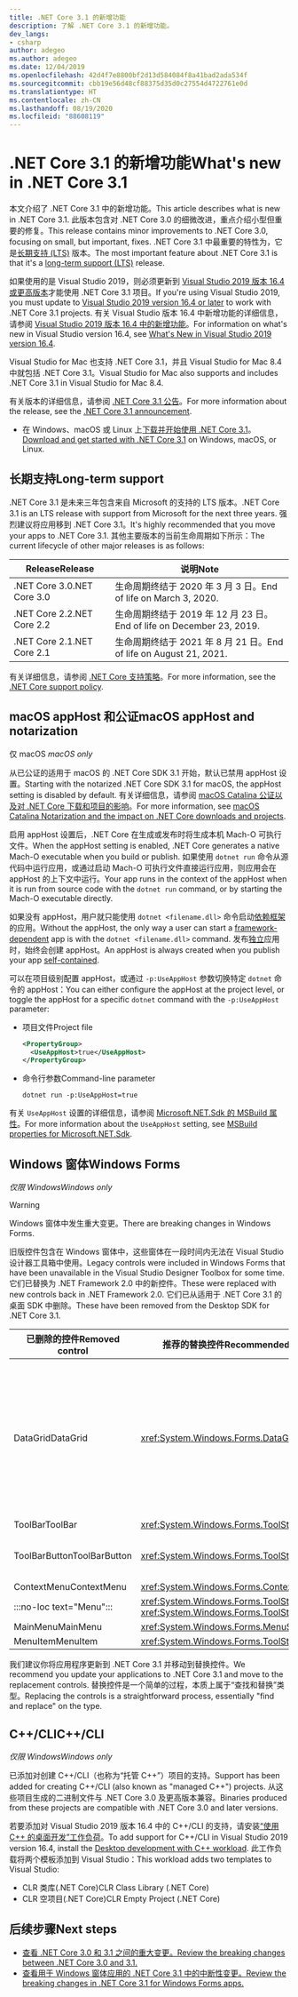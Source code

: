 ```yaml
---
title: .NET Core 3.1 的新增功能
description: 了解 .NET Core 3.1 的新增功能。
dev_langs:
- csharp
author: adegeo
ms.author: adegeo
ms.date: 12/04/2019
ms.openlocfilehash: 42d4f7e8800bf2d13d584084f8a41bad2ada534f
ms.sourcegitcommit: cbb19e56d48cf88375d35d0c27554d4722761e0d
ms.translationtype: HT
ms.contentlocale: zh-CN
ms.lasthandoff: 08/19/2020
ms.locfileid: "88608119"
---
```

# <a name="whats-new-in-net-core-31"></a><span data-ttu-id="bdb61-103">.NET Core 3.1 的新增功能</span><span class="sxs-lookup"><span data-stu-id="bdb61-103">What's new in .NET Core 3.1</span></span>

<span data-ttu-id="bdb61-104">本文介绍了 .NET Core 3.1 中的新增功能。</span><span class="sxs-lookup"><span data-stu-id="bdb61-104">This article describes what is new in .NET Core 3.1.</span></span> <span data-ttu-id="bdb61-105">此版本包含对 .NET Core 3.0 的细微改进，重点介绍小型但重要的修复。</span><span class="sxs-lookup"><span data-stu-id="bdb61-105">This release contains minor improvements to .NET Core 3.0, focusing on small, but important, fixes.</span></span> <span data-ttu-id="bdb61-106">.NET Core 3.1 中最重要的特性为，它是[长期支持 (LTS)](#long-term-support) 版本。</span><span class="sxs-lookup"><span data-stu-id="bdb61-106">The most important feature about .NET Core 3.1 is that it's a [long-term support (LTS)](#long-term-support) release.</span></span>

<span data-ttu-id="bdb61-107">如果使用的是 Visual Studio 2019，则必须更新到 [Visual Studio 2019 版本 16.4 或更高版本](https://visualstudio.microsoft.com/downloads/)才能使用 .NET Core 3.1 项目。</span><span class="sxs-lookup"><span data-stu-id="bdb61-107">If you're using Visual Studio 2019, you must update to [Visual Studio 2019 version 16.4 or later](https://visualstudio.microsoft.com/downloads/) to work with .NET Core 3.1 projects.</span></span> <span data-ttu-id="bdb61-108">有关 Visual Studio 版本 16.4 中新增功能的详细信息，请参阅 [Visual Studio 2019 版本 16.4 中的新增功能](/visualstudio/releases/2019/release-notes-v16.4#whats-new-in-visual-studio-2019-version-164)。</span><span class="sxs-lookup"><span data-stu-id="bdb61-108">For information on what's new in Visual Studio version 16.4, see [What's New in Visual Studio 2019 version 16.4](/visualstudio/releases/2019/release-notes-v16.4#whats-new-in-visual-studio-2019-version-164).</span></span>

<span data-ttu-id="bdb61-109">Visual Studio for Mac 也支持 .NET Core 3.1，并且 Visual Studio for Mac 8.4 中就包括 .NET Core 3.1。</span><span class="sxs-lookup"><span data-stu-id="bdb61-109">Visual Studio for Mac also supports and includes .NET Core 3.1 in Visual Studio for Mac 8.4.</span></span>

<span data-ttu-id="bdb61-110">有关版本的详细信息，请参阅 [.NET Core 3.1 公告](https://devblogs.microsoft.com/dotnet/announcing-net-core-3-1/)。</span><span class="sxs-lookup"><span data-stu-id="bdb61-110">For more information about the release, see the [.NET Core 3.1 announcement](https://devblogs.microsoft.com/dotnet/announcing-net-core-3-1/).</span></span>

- <span data-ttu-id="bdb61-111">在 Windows、macOS 或 Linux 上[下载并开始使用 .NET Core 3.1](https://dotnet.microsoft.com/download/dotnet-core/3.1)。</span><span class="sxs-lookup"><span data-stu-id="bdb61-111">[Download and get started with .NET Core 3.1](https://dotnet.microsoft.com/download/dotnet-core/3.1) on Windows, macOS, or Linux.</span></span>

## <a name="long-term-support"></a><span data-ttu-id="bdb61-112">长期支持</span><span class="sxs-lookup"><span data-stu-id="bdb61-112">Long-term support</span></span>

<span data-ttu-id="bdb61-113">.NET Core 3.1 是未来三年包含来自 Microsoft 的支持的 LTS 版本。</span><span class="sxs-lookup"><span data-stu-id="bdb61-113">.NET Core 3.1 is an LTS release with support from Microsoft for the next three years.</span></span> <span data-ttu-id="bdb61-114">强烈建议将应用移到 .NET Core 3.1。</span><span class="sxs-lookup"><span data-stu-id="bdb61-114">It's highly recommended that you move your apps to .NET Core 3.1.</span></span> <span data-ttu-id="bdb61-115">其他主要版本的当前生命周期如下所示：</span><span class="sxs-lookup"><span data-stu-id="bdb61-115">The current lifecycle of other major releases is as follows:</span></span>

| <span data-ttu-id="bdb61-116">Release</span><span class="sxs-lookup"><span data-stu-id="bdb61-116">Release</span></span> | <span data-ttu-id="bdb61-117">说明</span><span class="sxs-lookup"><span data-stu-id="bdb61-117">Note</span></span> |
| ------- | ---- |
| <span data-ttu-id="bdb61-118">.NET Core 3.0</span><span class="sxs-lookup"><span data-stu-id="bdb61-118">.NET Core 3.0</span></span> | <span data-ttu-id="bdb61-119">生命周期终结于 2020 年 3 月 3 日。</span><span class="sxs-lookup"><span data-stu-id="bdb61-119">End of life on March 3, 2020.</span></span>     |
| <span data-ttu-id="bdb61-120">.NET Core 2.2</span><span class="sxs-lookup"><span data-stu-id="bdb61-120">.NET Core 2.2</span></span> | <span data-ttu-id="bdb61-121">生命周期终结于 2019 年 12 月 23 日。</span><span class="sxs-lookup"><span data-stu-id="bdb61-121">End of life on December 23, 2019.</span></span> |
| <span data-ttu-id="bdb61-122">.NET Core 2.1</span><span class="sxs-lookup"><span data-stu-id="bdb61-122">.NET Core 2.1</span></span> | <span data-ttu-id="bdb61-123">生命周期终结于 2021 年 8 月 21 日。</span><span class="sxs-lookup"><span data-stu-id="bdb61-123">End of life on August 21, 2021.</span></span>    |

<span data-ttu-id="bdb61-124">有关详细信息，请参阅 [.NET Core 支持策略](https://dotnet.microsoft.com/platform/support/policy/dotnet-core)。</span><span class="sxs-lookup"><span data-stu-id="bdb61-124">For more information, see the [.NET Core support policy](https://dotnet.microsoft.com/platform/support/policy/dotnet-core).</span></span>

## <a name="macos-apphost-and-notarization"></a><span data-ttu-id="bdb61-125">macOS appHost 和公证</span><span class="sxs-lookup"><span data-stu-id="bdb61-125">macOS appHost and notarization</span></span>

<span data-ttu-id="bdb61-126">仅 macOS </span><span class="sxs-lookup"><span data-stu-id="bdb61-126">*macOS only*</span></span>

<span data-ttu-id="bdb61-127">从已公证的适用于 macOS 的 .NET Core SDK 3.1 开始，默认已禁用 appHost 设置。</span><span class="sxs-lookup"><span data-stu-id="bdb61-127">Starting with the notarized .NET Core SDK 3.1 for macOS, the appHost setting is disabled by default.</span></span> <span data-ttu-id="bdb61-128">有关详细信息，请参阅 [macOS Catalina 公证以及对 .NET Core 下载和项目的影响](../install/macos-notarization-issues.md)。</span><span class="sxs-lookup"><span data-stu-id="bdb61-128">For more information, see [macOS Catalina Notarization and the impact on .NET Core downloads and projects](../install/macos-notarization-issues.md).</span></span>

<span data-ttu-id="bdb61-129">启用 appHost 设置后，.NET Core 在生成或发布时将生成本机 Mach-O 可执行文件。</span><span class="sxs-lookup"><span data-stu-id="bdb61-129">When the appHost setting is enabled, .NET Core generates a native Mach-O executable when you build or publish.</span></span> <span data-ttu-id="bdb61-130">如果使用 `dotnet run` 命令从源代码中运行应用，或通过启动 Mach-O 可执行文件直接运行应用，则应用会在 appHost 的上下文中运行。</span><span class="sxs-lookup"><span data-stu-id="bdb61-130">Your app runs in the context of the appHost when it is run from source code with the `dotnet run` command, or by starting the Mach-O executable directly.</span></span>

<span data-ttu-id="bdb61-131">如果没有 appHost，用户就只能使用 `dotnet <filename.dll>` 命令启动[依赖框架](../deploying/index.md#publish-framework-dependent)的应用。</span><span class="sxs-lookup"><span data-stu-id="bdb61-131">Without the appHost, the only way a user can start a [framework-dependent](../deploying/index.md#publish-framework-dependent) app is with the `dotnet <filename.dll>` command.</span></span> <span data-ttu-id="bdb61-132">发布[独立](../deploying/index.md#publish-self-contained)应用时，始终会创建 appHost。</span><span class="sxs-lookup"><span data-stu-id="bdb61-132">An appHost is always created when you publish your app [self-contained](../deploying/index.md#publish-self-contained).</span></span>

<span data-ttu-id="bdb61-133">可以在项目级别配置 appHost，或通过 `-p:UseAppHost` 参数切换特定 `dotnet` 命令的 appHost：</span><span class="sxs-lookup"><span data-stu-id="bdb61-133">You can either configure the appHost at the project level, or toggle the appHost for a specific `dotnet` command with the `-p:UseAppHost` parameter:</span></span>

- <span data-ttu-id="bdb61-134">项目文件</span><span class="sxs-lookup"><span data-stu-id="bdb61-134">Project file</span></span>

  ```xml
  <PropertyGroup>
    <UseAppHost>true</UseAppHost>
  </PropertyGroup>
  ```

- <span data-ttu-id="bdb61-135">命令行参数</span><span class="sxs-lookup"><span data-stu-id="bdb61-135">Command-line parameter</span></span>

  ```dotnetcli
  dotnet run -p:UseAppHost=true
  ```

<span data-ttu-id="bdb61-136">有关 `UseAppHost` 设置的详细信息，请参阅 [Microsoft.NET.Sdk 的 MSBuild 属性](../project-sdk/msbuild-props.md#useapphost)。</span><span class="sxs-lookup"><span data-stu-id="bdb61-136">For more information about the `UseAppHost` setting, see [MSBuild properties for Microsoft.NET.Sdk](../project-sdk/msbuild-props.md#useapphost).</span></span>

## <a name="windows-forms"></a><span data-ttu-id="bdb61-137">Windows 窗体</span><span class="sxs-lookup"><span data-stu-id="bdb61-137">Windows Forms</span></span>

<span data-ttu-id="bdb61-138">*仅限 Windows*</span><span class="sxs-lookup"><span data-stu-id="bdb61-138">*Windows only*</span></span>

> [!WARNING]
> <span data-ttu-id="bdb61-139">Windows 窗体中发生重大变更。</span><span class="sxs-lookup"><span data-stu-id="bdb61-139">There are breaking changes in Windows Forms.</span></span>

<span data-ttu-id="bdb61-140">旧版控件包含在 Windows 窗体中，这些窗体在一段时间内无法在 Visual Studio 设计器工具箱中使用。</span><span class="sxs-lookup"><span data-stu-id="bdb61-140">Legacy controls were included in Windows Forms that have been unavailable in the Visual Studio Designer Toolbox for some time.</span></span> <span data-ttu-id="bdb61-141">它们已替换为 .NET Framework 2.0 中的新控件。</span><span class="sxs-lookup"><span data-stu-id="bdb61-141">These were replaced with new controls back in .NET Framework 2.0.</span></span> <span data-ttu-id="bdb61-142">它们已从适用于 .NET Core 3.1 的桌面 SDK 中删除。</span><span class="sxs-lookup"><span data-stu-id="bdb61-142">These have been removed from the Desktop SDK for .NET Core 3.1.</span></span>

| <span data-ttu-id="bdb61-143">已删除的控件</span><span class="sxs-lookup"><span data-stu-id="bdb61-143">Removed control</span></span> | <span data-ttu-id="bdb61-144">推荐的替换控件</span><span class="sxs-lookup"><span data-stu-id="bdb61-144">Recommended replacement</span></span> | <span data-ttu-id="bdb61-145">已删除关联的 API</span><span class="sxs-lookup"><span data-stu-id="bdb61-145">Associated APIs removed</span></span> |
| --------------- | ----------------------- | ----------------------- |
| <span data-ttu-id="bdb61-146">DataGrid</span><span class="sxs-lookup"><span data-stu-id="bdb61-146">DataGrid</span></span>        | <xref:System.Windows.Forms.DataGridView>      | <span data-ttu-id="bdb61-147">DataGridCell</span><span class="sxs-lookup"><span data-stu-id="bdb61-147">DataGridCell</span></span><br/><span data-ttu-id="bdb61-148">DataGridRow</span><span class="sxs-lookup"><span data-stu-id="bdb61-148">DataGridRow</span></span><br/><span data-ttu-id="bdb61-149">DataGridTableCollection</span><span class="sxs-lookup"><span data-stu-id="bdb61-149">DataGridTableCollection</span></span><br/><span data-ttu-id="bdb61-150">DataGridColumnCollection</span><span class="sxs-lookup"><span data-stu-id="bdb61-150">DataGridColumnCollection</span></span><br/><span data-ttu-id="bdb61-151">DataGridTableStyle</span><span class="sxs-lookup"><span data-stu-id="bdb61-151">DataGridTableStyle</span></span><br/><span data-ttu-id="bdb61-152">DataGridColumnStyle</span><span class="sxs-lookup"><span data-stu-id="bdb61-152">DataGridColumnStyle</span></span><br/><span data-ttu-id="bdb61-153">DataGridLineStyle</span><span class="sxs-lookup"><span data-stu-id="bdb61-153">DataGridLineStyle</span></span><br/><span data-ttu-id="bdb61-154">DataGridParentRowsLabel</span><span class="sxs-lookup"><span data-stu-id="bdb61-154">DataGridParentRowsLabel</span></span><br/><span data-ttu-id="bdb61-155">DataGridParentRowsLabelStyle</span><span class="sxs-lookup"><span data-stu-id="bdb61-155">DataGridParentRowsLabelStyle</span></span><br/><span data-ttu-id="bdb61-156">DataGridBoolColumn</span><span class="sxs-lookup"><span data-stu-id="bdb61-156">DataGridBoolColumn</span></span><br/><span data-ttu-id="bdb61-157">DataGridTextBox</span><span class="sxs-lookup"><span data-stu-id="bdb61-157">DataGridTextBox</span></span><br/><span data-ttu-id="bdb61-158">GridColumnStylesCollection</span><span class="sxs-lookup"><span data-stu-id="bdb61-158">GridColumnStylesCollection</span></span><br/><span data-ttu-id="bdb61-159">GridTableStylesCollection</span><span class="sxs-lookup"><span data-stu-id="bdb61-159">GridTableStylesCollection</span></span><br/><span data-ttu-id="bdb61-160">HitTestType</span><span class="sxs-lookup"><span data-stu-id="bdb61-160">HitTestType</span></span> |
| <span data-ttu-id="bdb61-161">ToolBar</span><span class="sxs-lookup"><span data-stu-id="bdb61-161">ToolBar</span></span>         | <xref:System.Windows.Forms.ToolStrip>         | <span data-ttu-id="bdb61-162">ToolBarAppearance</span><span class="sxs-lookup"><span data-stu-id="bdb61-162">ToolBarAppearance</span></span> |
| <span data-ttu-id="bdb61-163">ToolBarButton</span><span class="sxs-lookup"><span data-stu-id="bdb61-163">ToolBarButton</span></span>   | <xref:System.Windows.Forms.ToolStripButton>   | <span data-ttu-id="bdb61-164">ToolBarButtonClickEventArgs</span><span class="sxs-lookup"><span data-stu-id="bdb61-164">ToolBarButtonClickEventArgs</span></span><br/><span data-ttu-id="bdb61-165">ToolBarButtonClickEventHandler</span><span class="sxs-lookup"><span data-stu-id="bdb61-165">ToolBarButtonClickEventHandler</span></span><br/><span data-ttu-id="bdb61-166">ToolBarButtonStyle</span><span class="sxs-lookup"><span data-stu-id="bdb61-166">ToolBarButtonStyle</span></span><br/><span data-ttu-id="bdb61-167">ToolBarTextAlign</span><span class="sxs-lookup"><span data-stu-id="bdb61-167">ToolBarTextAlign</span></span> |
| <span data-ttu-id="bdb61-168">ContextMenu</span><span class="sxs-lookup"><span data-stu-id="bdb61-168">ContextMenu</span></span>     | <xref:System.Windows.Forms.ContextMenuStrip>  |  |
| :::no-loc text="Menu"::: | <xref:System.Windows.Forms.ToolStripDropDown><br/><xref:System.Windows.Forms.ToolStripDropDownMenu> | <span data-ttu-id="bdb61-169">MenuItemCollection</span><span class="sxs-lookup"><span data-stu-id="bdb61-169">MenuItemCollection</span></span> |
| <span data-ttu-id="bdb61-170">MainMenu</span><span class="sxs-lookup"><span data-stu-id="bdb61-170">MainMenu</span></span>        | <xref:System.Windows.Forms.MenuStrip>         |  |
| <span data-ttu-id="bdb61-171">MenuItem</span><span class="sxs-lookup"><span data-stu-id="bdb61-171">MenuItem</span></span>        | <xref:System.Windows.Forms.ToolStripMenuItem> |  |

<span data-ttu-id="bdb61-172">我们建议你将应用程序更新到 .NET Core 3.1 并移动到替换控件。</span><span class="sxs-lookup"><span data-stu-id="bdb61-172">We recommend you update your applications to .NET Core 3.1 and move to the replacement controls.</span></span> <span data-ttu-id="bdb61-173">替换控件是一个简单的过程，本质上属于“查找和替换”类型。</span><span class="sxs-lookup"><span data-stu-id="bdb61-173">Replacing the controls is a straightforward process, essentially "find and replace" on the type.</span></span>

## <a name="ccli"></a><span data-ttu-id="bdb61-174">C++/CLI</span><span class="sxs-lookup"><span data-stu-id="bdb61-174">C++/CLI</span></span>

<span data-ttu-id="bdb61-175">*仅限 Windows*</span><span class="sxs-lookup"><span data-stu-id="bdb61-175">*Windows only*</span></span>

<span data-ttu-id="bdb61-176">已添加对创建 C++/CLI（也称为“托管 C++”）项目的支持。</span><span class="sxs-lookup"><span data-stu-id="bdb61-176">Support has been added for creating C++/CLI (also known as "managed C++") projects.</span></span> <span data-ttu-id="bdb61-177">从这些项目生成的二进制文件与 .NET Core 3.0 及更高版本兼容。</span><span class="sxs-lookup"><span data-stu-id="bdb61-177">Binaries produced from these projects are compatible with .NET Core 3.0 and later versions.</span></span>

<span data-ttu-id="bdb61-178">若要添加对 Visual Studio 2019 版本 16.4 中的 C++/CLI 的支持，请安装[“使用 C++ 的桌面开发”工作负荷](/cpp/build/vscpp-step-0-installation?view=vs-2019#step-4---choose-workloads)。</span><span class="sxs-lookup"><span data-stu-id="bdb61-178">To add support for C++/CLI in Visual Studio 2019 version 16.4, install the [Desktop development with C++ workload](/cpp/build/vscpp-step-0-installation?view=vs-2019#step-4---choose-workloads).</span></span> <span data-ttu-id="bdb61-179">此工作负载将两个模板添加到 Visual Studio：</span><span class="sxs-lookup"><span data-stu-id="bdb61-179">This workload adds two templates to Visual Studio:</span></span>

- <span data-ttu-id="bdb61-180">CLR 类库(.NET Core)</span><span class="sxs-lookup"><span data-stu-id="bdb61-180">CLR Class Library (.NET Core)</span></span>
- <span data-ttu-id="bdb61-181">CLR 空项目(.NET Core)</span><span class="sxs-lookup"><span data-stu-id="bdb61-181">CLR Empty Project (.NET Core)</span></span>

## <a name="next-steps"></a><span data-ttu-id="bdb61-182">后续步骤</span><span class="sxs-lookup"><span data-stu-id="bdb61-182">Next steps</span></span>

- [<span data-ttu-id="bdb61-183">查看 .NET Core 3.0 和 3.1 之间的重大变更。</span><span class="sxs-lookup"><span data-stu-id="bdb61-183">Review the breaking changes between .NET Core 3.0 and 3.1.</span></span>](../compatibility/3.0-3.1.md)
- [<span data-ttu-id="bdb61-184">查看用于 Windows 窗体应用的 .NET Core 3.1 中的中断性变更。</span><span class="sxs-lookup"><span data-stu-id="bdb61-184">Review the breaking changes in .NET Core 3.1 for Windows Forms apps.</span></span>](../compatibility/winforms.md#net-core-31)
